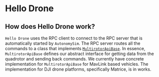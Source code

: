 # Hello Drone

## How does Hello Drone work?

`Hello Drone` uses the RPC client to connect to the RPC server that is automatically started by `AutonomySim`. The RPC server routes all the commands to a class that implements [`MultirotorApiBase`](https://github.com/nervosys/AutonomySim/tree/master/AutonomyLib//include/vehicles/multirotor/api/MultirotorApiBase.hpp). In essence, `MultirotorApiBase` defines our abstract interface for getting data from the quadrotor and sending back commands. We currently have concrete implementation for `MultirotorApiBase` for MavLink based vehicles. The implementation for DJI drone platforms, specifically Matrice, is in works.
